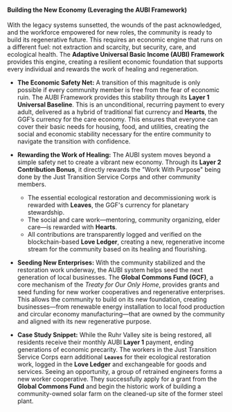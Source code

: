 #### Building the New Economy (Leveraging the AUBI Framework)

With the legacy systems sunsetted, the wounds of the past acknowledged, and the workforce empowered for new roles, the community is ready to build its regenerative future. This requires an economic engine that runs on a different fuel: not extraction and scarcity, but security, care, and ecological health. The **Adaptive Universal Basic Income (AUBI) Framework** provides this engine, creating a resilient economic foundation that supports every individual and rewards the work of healing and regeneration.

* **The Economic Safety Net:** A transition of this magnitude is only possible if every community member is free from the fear of economic ruin. The AUBI Framework provides this stability through its **Layer 1 Universal Baseline**. This is an unconditional, recurring payment to every adult, delivered as a hybrid of traditional fiat currency and **Hearts**, the GGF’s currency for the care economy. This ensures that everyone can cover their basic needs for housing, food, and utilities, creating the social and economic stability necessary for the entire community to navigate the transition with confidence.

* **Rewarding the Work of Healing:** The AUBI system moves beyond a simple safety net to create a vibrant new economy. Through its **Layer 2 Contribution Bonus**, it directly rewards the "Work With Purpose" being done by the Just Transition Service Corps and other community members.
    * The essential ecological restoration and decommissioning work is rewarded with **Leaves**, the GGF's currency for planetary stewardship.
    * The social and care work—mentoring, community organizing, elder care—is rewarded with **Hearts**.
    * All contributions are transparently logged and verified on the blockchain-based **Love Ledger**, creating a new, regenerative income stream for the community based on its healing and flourishing.

* **Seeding New Enterprises:** With the community stabilized and the restoration work underway, the AUBI system helps seed the next generation of local businesses. The **Global Commons Fund (GCF)**, a core mechanism of the *Treaty for Our Only Home*, provides grants and seed funding for new worker cooperatives and regenerative enterprises. This allows the community to build on its new foundation, creating businesses—from renewable energy installation to local food production and circular economy manufacturing—that are owned by the community and aligned with its new regenerative purpose.

* **Case Study Snippet:** While the Ruhr Valley site is being restored, all residents receive their monthly AUBI **Layer 1** payment, ending generations of economic precarity. The workers in the Just Transition Service Corps earn additional **`Leaves`** for their ecological restoration work, logged in the **Love Ledger** and exchangeable for goods and services. Seeing an opportunity, a group of retrained engineers forms a new worker cooperative. They successfully apply for a grant from the **Global Commons Fund** and begin the historic work of building a community-owned solar farm on the cleaned-up site of the former steel plant.

